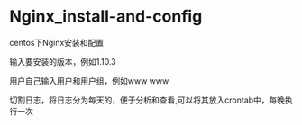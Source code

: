 # Nginx_install-and-config

centos下Nginx安装和配置

输入要安装的版本，例如1.10.3

用户自己输入用户和用户组，例如www www

切割日志，将日志分为每天的，便于分析和查看,可以将其放入crontab中，每晚执行一次
